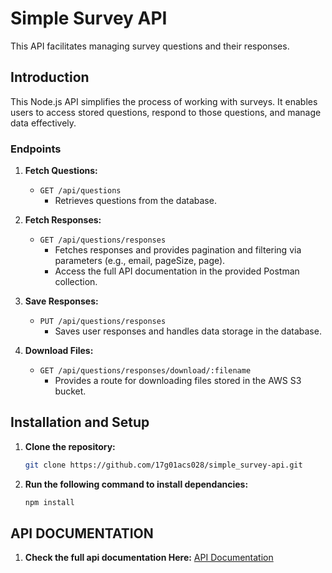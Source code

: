 # Simple Survey API

This API facilitates managing survey questions and their responses.

## Introduction

This Node.js API simplifies the process of working with surveys. It enables users to access stored questions, respond to those questions, and manage data effectively.

### Endpoints

1. **Fetch Questions:**
   - `GET /api/questions`
     - Retrieves questions from the database.

2. **Fetch Responses:**
   - `GET /api/questions/responses`
     - Fetches responses and provides pagination and filtering via parameters (e.g., email, pageSize, page). 
     - Access the full API documentation in the provided Postman collection.

3. **Save Responses:**
   - `PUT /api/questions/responses`
     - Saves user responses and handles data storage in the database.

4. **Download Files:**
   - `GET /api/questions/responses/download/:filename`
     - Provides a route for downloading files stored in the AWS S3 bucket.

## Installation and Setup

1. **Clone the repository:**
   ```sh
   git clone https://github.com/17g01acs028/simple_survey-api.git
   
2. **Run the following command to install dependancies:**
   ```sh
   npm install 
   
   
## API DOCUMENTATION

1. **Check the full api documentation Here:**
  [API Documentation](https://documenter.getpostman.com/view/25506702/2s9YXh6P2U)

   

